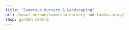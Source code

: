 ```yaml
---
title: "Sumersun Nursery & Landscaping"
url: /mount-vernon/sumersun-nursery-and-landscaping/
shop: garden centre
---
```

